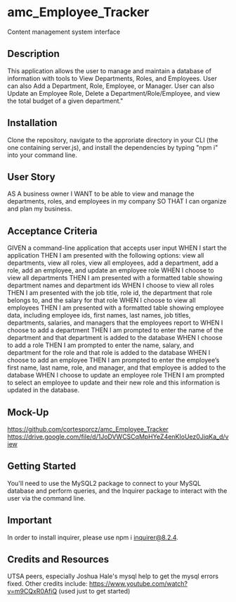 # amc_Employee_Tracker
Content management system interface
## Description
This application allows the user to manage and maintain a database of information with tools to View Departments, Roles, and Employees. User can also Add a Department, Role, Employee, or Manager. User can also Update an Employee Role, Delete a Department/Role/Employee, and view the total budget of a given department."

## Installation
Clone the repository, navigate to the approriate directory in your CLI (the one containing server.js), and install the dependencies by typing "npm i" into your command line.

## User Story
AS A business owner
I WANT to be able to view and manage the departments, roles, and employees in my company
SO THAT I can organize and plan my business.

## Acceptance Criteria
GIVEN a command-line application that accepts user input
WHEN I start the application
THEN I am presented with the following options: view all departments, view all roles, view all employees, add a department, add a role, add an employee, and update an employee role
WHEN I choose to view all departments
THEN I am presented with a formatted table showing department names and department ids
WHEN I choose to view all roles
THEN I am presented with the job title, role id, the department that role belongs to, and the salary for that role
WHEN I choose to view all employees
THEN I am presented with a formatted table showing employee data, including employee ids, first names, last names, job titles, departments, salaries, and managers that the employees report to
WHEN I choose to add a department
THEN I am prompted to enter the name of the department and that department is added to the database
WHEN I choose to add a role
THEN I am prompted to enter the name, salary, and department for the role and that role is added to the database
WHEN I choose to add an employee
THEN I am prompted to enter the employee’s first name, last name, role, and manager, and that employee is added to the database
WHEN I choose to update an employee role
THEN I am prompted to select an employee to update and their new role and this information is updated in the database.

## Mock-Up

https://github.com/cortesporcz/amc_Employee_Tracker
https://drive.google.com/file/d/1JoDVWCSCqMpHYeZ4enKIoUez0JiqKa_d/view



## Getting Started
You'll need to use the MySQL2 package to connect to your MySQL database and perform queries, and the Inquirer package to interact with the user via the command line.

## Important
In order to install inquirer, please use npm i inquirer@8.2.4.

## Credits and Resources
UTSA peers, especially Joshua Hale's mysql help to get the mysql errors fixed. Other credits include: https://www.youtube.com/watch?v=m9CQxR0AfiQ (used just to get started)
